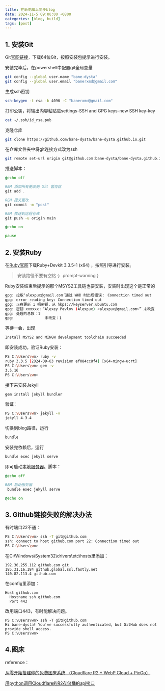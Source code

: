 ```yaml
---
title: 在新电脑上同步blog
date: 2024-11-5 09:00:00 +0800
categories: [blog, build]
tags: [post]     
---
```

## 1. 安装Git
Git[官网链接](https://git-scm.com/downloads/win)，下载64位Git，按照安装包提示进行安装。

安装完毕后，在powershell中配置git全局变量
~~~bash
git config --global user.name "bane-dysta"
git config --global user.email "banerxmd@gmail.com"
~~~
生成ssh密钥
~~~bash
ssh-keygen -t rsa -b 4096 -C "banerxmd@gmail.com"
~~~
打印公钥，将输出内容粘贴进settings-SSH and GPG keys-new SSH key-key
~~~bash
cat ~/.ssh/id_rsa.pub
~~~
克隆仓库
~~~bash
git clone https://github.com/bane-dysta/bane-dysta.github.io.git
~~~
在仓库文件夹中将git连接方式改为ssh
~~~bash
git remote set-url origin git@github.com:bane-dysta/bane-dysta.github.io.git
~~~
推送脚本：
~~~bat
@echo off

REM 添加所有更改到 Git 暂存区
git add .

REM 提交更改
git commit -m "post"

REM 推送到远程仓库
git push -u origin main

@echo on

pause
~~~
## 2. 安装Ruby
在[Ruby官网](https://rubyinstaller.org/downloads/)下载Ruby+Devkit 3.3.5-1 (x64) ，按照引导进行安装。

> 安装路径不要有空格
{: .prompt-warning }

Ruby安装结束后提示的那个MSYS2工具链也要安装，安装时出现这个是正常的
~~~bash
gpg: 拉取‘alexpux@gmail.com’通过 WKD 时出现错误： Connection timed out
gpg: error reading key: Connection timed out
gpg: 正在更新 1 把密钥，从 hkps://keyserver.ubuntu.com
gpg: 密钥 xxxxxx：“Alexey Pavlov (Alexpux) <alexpux@gmail.com>” 未改变
gpg: 处理的总数：1
gpg:              未改变：1
~~~
等待一会，出现
~~~bash
Install MSYS2 and MINGW development toolchain succeeded
~~~
即安装成功。验证Ruby安装：
~~~bash
PS C:\Users\wm> ruby -v
ruby 3.3.5 (2024-09-03 revision ef084cc8f4) [x64-mingw-ucrt]
PS C:\Users\wm> gem -v
3.5.16
PS C:\Users\wm>
~~~
接下来安装Jekyll
~~~bash
gem install jekyll bundler
~~~
验证：
~~~bash
PS C:\Users\wm> jekyll -v
jekyll 4.3.4
~~~
切换到blog路径，运行
~~~bash
bundle
~~~
安装完依赖后，运行
~~~bash
bundle exec jekyll serve
~~~
即可启动[本地服务器](http://127.0.0.1:4000/)。脚本：
~~~bat
@echo off

REM 启动服务器
 bundle exec jekyll serve

@echo on
~~~

## 3. Github链接失败的解决办法
有时端口22不通：
~~~bash
PS C:\Users\wm> ssh -T git@github.com
ssh: connect to host github.com port 22: Connection timed out
PS C:\Users\wm>
~~~
在C:\Windows\System32\drivers\etc\hosts里添加：
~~~
192.30.255.112 github.com git
185.31.16.184 github.global.ssl.fastly.net
140.82.113.4 github.com
~~~
在config里添加：
~~~
Host github.com
  Hostname ssh.github.com
  Port 443
~~~
改用端口443，有时能解决问题。
~~~
PS C:\Users\wm> ssh -T git@github.com
Hi bane-dysta! You've successfully authenticated, but GitHub does not provide shell access.
PS C:\Users\wm>
~~~

## 4.图床
reference：

[从零开始搭建你的免费图床系统 （Cloudflare R2 + WebP Cloud + PicGo）](https://sspai.com/post/90170)

[用python调用Cloudflare的R2存储桶的api接口](https://blog.csdn.net/weixin_46625757/article/details/140652861)















